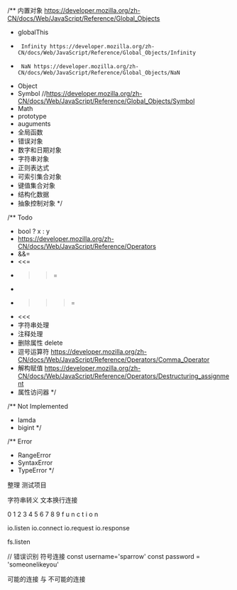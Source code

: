 /** 内置对象 https://developer.mozilla.org/zh-CN/docs/Web/JavaScript/Reference/Global_Objects
 *  globalThis
 *      Infinity https://developer.mozilla.org/zh-CN/docs/Web/JavaScript/Reference/Global_Objects/Infinity
 *      NaN https://developer.mozilla.org/zh-CN/docs/Web/JavaScript/Reference/Global_Objects/NaN
 *  Object
 *  Symbol //https://developer.mozilla.org/zh-CN/docs/Web/JavaScript/Reference/Global_Objects/Symbol
 *  Math
 *  prototype
 *  auguments
 *  全局函数
 *  错误对象
 *  数字和日期对象
 *  字符串对象
 *  正则表达式
 *  可索引集合对象
 *  键值集合对象
 *  结构化数据
 *  抽象控制对象
 */

/** Todo
 *  bool ? x : y 
 *  https://developer.mozilla.org/zh-CN/docs/Web/JavaScript/Reference/Operators
 *  &&=
 *  <<=
 *  >>=
 *  >>>
 *  >>>=
 *  <<<
 *  字符串处理
 *  注释处理
 *  删除属性 delete 
 *  逗号运算符 https://developer.mozilla.org/zh-CN/docs/Web/JavaScript/Reference/Operators/Comma_Operator
 *  解构赋值 https://developer.mozilla.org/zh-CN/docs/Web/JavaScript/Reference/Operators/Destructuring_assignment
 *  属性访问器
 */

 /** Not Implemented
  * lamda
  * bigint
  */

  /**  Error
   *   RangeError
   *   SyntaxError
   *   TypeError
   */


   整理 测试项目

   字符串转义
   文本换行连接

   0 1 2 3 4 5 6 7 8 9 
     f u n c t i o n

io.listen
io.connect
io.request
io.response

fs.listen

// 错误识别 符号连接
const username='sparrow' 
const password = 'someonelikeyou'

可能的连接 与 不可能的连接